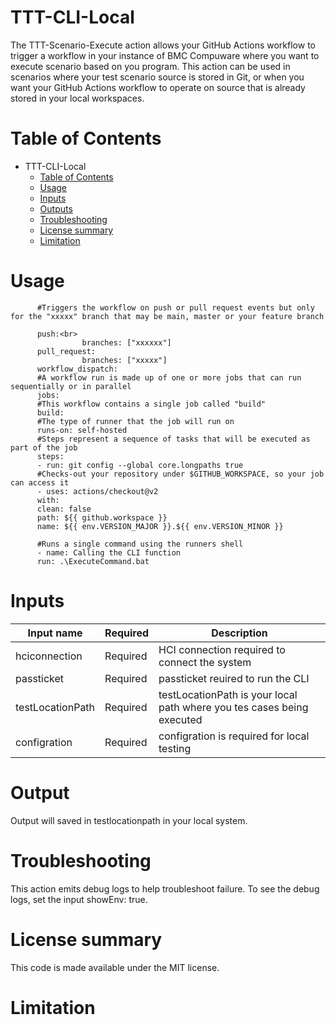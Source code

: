 # TTT-CLI-Local

The TTT-Scenario-Execute action allows your GitHub Actions workflow to trigger a workflow in your instance of BMC Compuware where you want to execute scenario based on you program. This action can be used in scenarios where your test scenario source is stored in Git, or when you want your GitHub Actions workflow to operate on source that is already stored in your local workspaces. <br>
          
# Table of Contents

  * TTT-CLI-Local
    * [Table of Contents](Table%20of%20Contents)
    * [Usage](Usage)
    * [Inputs](Inputs)
    * [Outputs](Outputs)
    * [Troubleshooting](Troubleshooting)
    * [License summary](License%20summary)
    * [Limitation](Limitation)

# Usage

          #Triggers the workflow on push or pull request events but only for the "xxxxx" branch that may be main, master or your feature branch

          push:<br>
                    branches: ["xxxxxx"]
          pull_request:
                    branches: ["xxxxx"]
          workflow_dispatch:
          #A workflow run is made up of one or more jobs that can run sequentially or in parallel
          jobs:
          #This workflow contains a single job called "build"
          build:
          #The type of runner that the job will run on
          runs-on: self-hosted    
          #Steps represent a sequence of tasks that will be executed as part of the job
          steps:
          - run: git config --global core.longpaths true
          #Checks-out your repository under $GITHUB_WORKSPACE, so your job can access it
          - uses: actions/checkout@v2
          with:
          clean: false
          path: ${{ github.workspace }}
          name: ${{ env.VERSION_MAJOR }}.${{ env.VERSION_MINOR }}

          #Runs a single command using the runners shell
          - name: Calling the CLI function
          run: .\ExecuteCommand.bat
 
# Inputs


| Input name | Required | Description |
| --- | --- | --- |
| hciconnection | Required  | HCI connection required to connect the system |
| passticket  | Required  | passticket reuired to run the CLI |
| testLocationPath | Required  | testLocationPath is your local path where you tes cases being executed |
| configration  | Required  | configration is required for local testing |


# Output

Output will saved in testlocationpath in your local system.

# Troubleshooting

This action emits debug logs to help troubleshoot failure. To see the debug logs, set the input showEnv: true.

# License summary

This code is made available under the MIT license.

# Limitation


   
